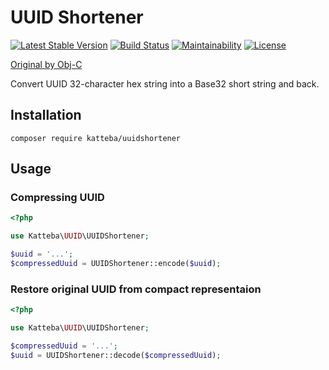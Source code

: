 UUID Shortener
==============

[![Latest Stable Version](https://poser.pugx.org/katteba/uuidshortener/v/stable)](https://packagist.org/packages/katteba/uuidshortener)
[![Build Status](https://github.com/katteba/uuidshortener-php/actions/workflows/ci.yml/badge.svg)](https://github.com/katteba/uuidshortener-php/actions/workflows/ci.yml)
[![Maintainability](https://api.codeclimate.com/v1/badges/753286905fc15da7b380/maintainability)](https://codeclimate.com/github/katteba/uuidshortener-php/maintainability)
[![License](https://poser.pugx.org/katteba/uuidshortener/license)](https://packagist.org/packages/katteba/uuidshortener)

[Original by Obj-C](https://github.com/kishikawakatsumi/UUIDShortener)

Convert UUID 32-character hex string into a Base32 short string and back.


Installation
------------

```
composer require katteba/uuidshortener
```


Usage
-----

### Compressing UUID

```php
<?php

use Katteba\UUID\UUIDShortener;

$uuid = '...';
$compressedUuid = UUIDShortener::encode($uuid);
```


### Restore original UUID from compact representaion

```php
<?php

use Katteba\UUID\UUIDShortener;

$compressedUuid = '...';
$uuid = UUIDShortener::decode($compressedUuid);
```
